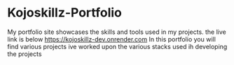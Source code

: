 # Kojoskillz-Portfolio
My portfolio site showcases the skills and tools used in my projects.
the live link is below
https://kojoskillz-dev.onrender.com
In this portfolio you will find various projects ive worked upon the various  stacks used ih developing the projects
